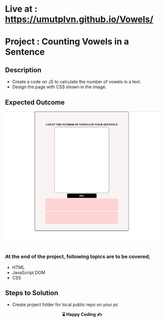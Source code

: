  # Live at : https://umutplvn.github.io/Vowels/

# Project : Counting Vowels in a Sentence


## Description
- Create a code on JS to calculate the number of vowels in a text.
- Design the page with CSS shown in the image.

## Expected Outcome

![Vowels](.//vowels.png)

### At the end of the project, following topics are to be covered;

- HTML 
- JavaScript DOM
- CSS

## Steps to Solution
  
- Create project folder for local public repo on your pc



<p align="center"><strong> ⌛ Happy Coding  ✍</strong> </p>
